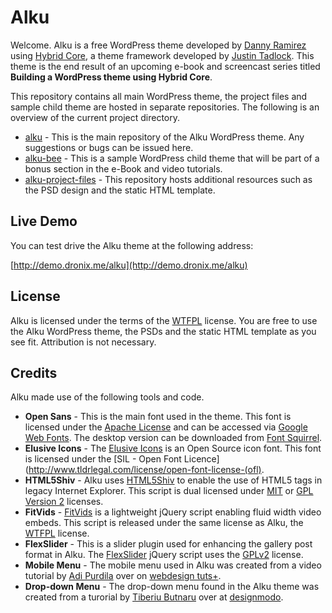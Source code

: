 Alku
====

Welcome. Alku is a free WordPress theme developed by [Danny Ramirez](http://dronix.me) using [Hybrid Core](themehybrid.com/hybrid-core), a theme framework developed by [Justin Tadlock](http://justintadlock.com/). This theme is the end result of an upcoming e-book and screencast series titled **Building a WordPress theme using Hybrid Core**.

This repository contains all main WordPress theme, the project files and sample child theme are hosted in separate repositories. The following is an overview of the current project directory.

* [alku](https://github.com/dronix/alku) - This is the main repository of the Alku WordPress theme. Any suggestions or bugs can be issued here.
* [alku-bee](https://github.com/dronix/alku-bee) - This is a sample WordPress child theme that will be part of a bonus section in the e-Book and video tutorials.
* [alku-project-files](https://github.com/dronix/alku-project-files) - This repository hosts additional resources such as the PSD design and the static HTML template.

Live Demo
--------

You can test drive the Alku theme at the following address:

[http://demo.dronix.me/alku](http://demo.dronix.me/alku)


License
-------

Alku is licensed under the terms of the [WTFPL](http://www.wtfpl.net/) license. You are free to use the Alku WordPress theme, the PSDs and the static HTML template as you see fit. Attribution is not necessary.

Credits
-------

Alku made use of the following tools and code.

* **Open Sans** - This is the main font used in the theme. This font is licensed under the [Apache License](http://www.apache.org/licenses/LICENSE-2.0.html) and can be accessed via [Google Web Fonts](http://www.google.com/webfonts/specimen/Open+Sans). The desktop version can be downloaded from [Font Squirrel](http://www.fontsquirrel.com/fonts/open-sans).
* **Elusive Icons** - The [Elusive Icons](http://aristeides.com/elusive-iconfont/) is an Open Source icon font. This font is licensed under the [SIL - Open Font Licence](http://www.tldrlegal.com/license/open-font-license-(ofl).
* **HTML5Shiv** - Alku uses [HTML5Shiv](http://code.google.com/p/html5shiv/) to enable the use of HTML5 tags in legacy Internet Explorer. This script is dual licensed under [MIT](http://www.opensource.org/licenses/mit-license.php) or [GPL Version 2](http://www.gnu.org/licenses/gpl-2.0.html) licenses.
* **FitVids** - [FitVids](http://fitvidsjs.com) is a lightweight jQuery script enabling fluid width video embeds. This script is released under the same license as Alku, the [WTFPL](http://www.wtfpl.net/) license.
* **FlexSlider** - This is a slider plugin used for enhancing the gallery post format in Alku. The [FlexSlider](https://github.com/woothemes/flexslider) jQuery script uses the [GPLv2](http://www.gnu.org/licenses/gpl-2.0.html) license.
* **Mobile Menu** - The mobile menu used in Alku was created from a video tutorial by [Adi Purdila](http://www.adipurdila.com/) over on [webdesign tuts+](http://webdesign.tutsplus.com/sessions/adaptive-blog-theme-from-photoshop-to-wordpress/).
* **Drop-down Menu** - The drop-down menu found in the Alku theme was created from a turorial by [Tiberiu Butnaru](https://twitter.com/tiberiualex) over at [designmodo](http://designmodo.com/retro-navigation-menu-css3/).